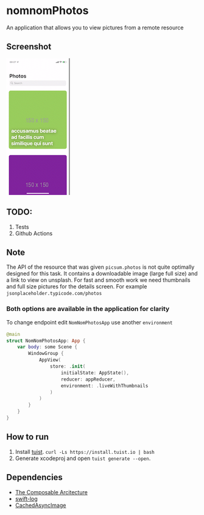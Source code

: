 # nomnomPhotos
An application that allows you to view pictures from a remote resource

## Screenshot
![Screenshot](https://raw.githubusercontent.com/romanmazeev/NomNomPhotos/develop/Docs/screenshot.gif?token=GHSAT0AAAAAABHPI3T4BYMHZJX2WXNN4NEEYPUPVBA)

## TODO:
1. Tests
2. Github Actions

## Note
The API of the resource that was given `picsum.photos` is not quite optimally designed for this task.
It contains a downloadable image (large full size) and a link to view on unsplash.
For fast and smooth work we need thumbnails and full size pictures for the details screen. For example `jsonplaceholder.typicode.com/photos`

### Both options are available in the application for clarity
To change endpoint edit `NomNomPhotosApp` use another `environment`
```swift
@main
struct NomNomPhotosApp: App {
    var body: some Scene {
        WindowGroup {
            AppView(
                store: .init(
                    initialState: AppState(),
                    reducer: appReducer,
                    environment: .liveWithThumbnails
                )
            )
        }
    }
}
```

## How to run
1. Install [tuist](https://tuist.io). `curl -Ls https://install.tuist.io | bash`
2. Generate xcodeproj and open `tuist generate --open`.

## Dependencies
* [The Composable Arcitecture](https://github.com/pointfreeco/swift-composable-architecture)
* [swift-log](https://github.com/apple/swift-log)
* [CachedAsyncImage](https://github.com/lorenzofiamingo/SwiftUI-CachedAsyncImage)
